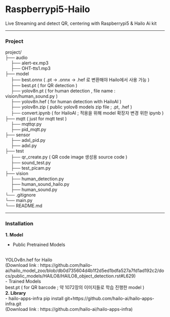 # Raspberrypi5-Hailo
Live Streaming and detect QR, centering with Raspberrypi5 &amp; Hailo Ai kit

---
### Project
project/<br>
├── audio<br>
&emsp;      ├── alert-ex.mp3<br>
&emsp;      ├── OHT-tts1.mp3<br>
├── model<br>
&emsp;      ├── best.onnx ( .pt -> .onnx -> .hef 로 변환해야 Hailo에서 사용 가능 )<br>
&emsp;      ├── best.pt ( for QR detection )<br>
&emsp;      ├── yolov8n.pt ( for human detection , file name : vision/human_sound.py )<br>
&emsp;      ├── yolov8n.hef ( for human detection with HailoAI )<br>
&emsp;      ├── yolov8n.zip ( public yolov8 models zip file ; .pt, .hef )<br>
&emsp;      ├── convert.ipynb ( for HailoAI ; 적용을 위해 model 확장자 변경 위한 ipynb )<br>
├── mqtt  ( just for mqtt test )<br>
&emsp;      ├── mqttqr.py<br>
&emsp;      ├── pid_mqtt.py<br>
├── sensor<br>
&emsp;      ├── adxl_pid.py<br>
&emsp;      ├── adxl.py<br>
├── test<br>
&emsp;      ├── qr_create.py ( QR code image 생성용 source code )<br>
&emsp;      ├── sound_test.py<br>
&emsp;      ├── test_picam.py<br>
├── vision<br>
&emsp;      ├── human_detection.py<br>
&emsp;      ├── human_sound_hailo.py<br>
&emsp;      ├── human_sound.py<br>
└── .gitignore<br>
└── main.py<br>
└── README.md<br>

---
### Installation

<b>1. Model</b>

- Public Pretrained Models
<br>
YOLOv8n.hef for Hailo
<br>
(Download link : https://github.com/hailo-ai/hailo_model_zoo/blob/db0d735604d4b1f2d5ed1bdfa527a7fd1ad192c2/docs/public_models/HAILO8/HAILO8_object_detection.rst#L629)

<br>
- Trained Models
<br>
best.pt ( for QR barcode ; 약 1072장의 이미지들로 학습 진행한 model )

<br>
<b>2. Library</b>
<br>
- hailo-apps-infra
pip install git+https://github.com/hailo-ai/hailo-apps-infra.git
<br>
(Download link : https://github.com/hailo-ai/hailo-apps-infra)
